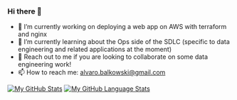 ### Hi there 👋

- 🔭 I’m currently working on deploying a web app on AWS with terraform and nginx
- 🌱 I’m currently learning about the Ops side of the SDLC (specific to data engineering and related applications at the moment)
- 💬 Reach out to me if you are looking to collaborate on some data engineering work!
- 📫 How to reach me: alvaro.balkowski@gmail.com

[![My GitHub Stats](https://github-readme-stats.vercel.app/api/?username=rear-triangle&count_private=true&theme=tokyonight&showicons=true)]()
[![My GitHub Language Stats](https://github-readme-stats.vercel.app/api/top-langs/?username=rear-triangle&langs_count=5&theme=tokyonight)]()
